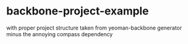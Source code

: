 backbone-project-example
========================

with proper project structure taken from yeoman-backbone generator minus the annoying compass dependency
